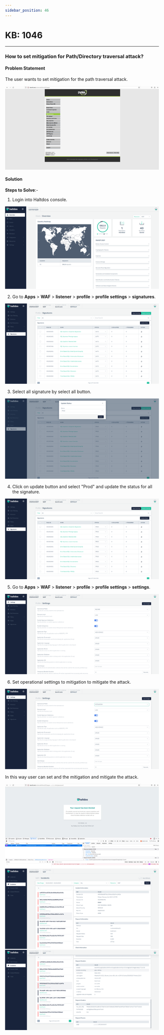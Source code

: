 ```yaml
---
sidebar_position: 46
---
```


# KB: 1046
-----------

### **How to set mitigation for Path/Directory traversal attack?**

#### **Problem Statement**

The user wants to set  mitigation for the path traversal attack.

![kb-1046](/img/waf/v7/kb/browser_kb_1046_1.png)

#### **Solution**

**Steps to Solve**:-

1. Login into Haltdos console.

![kb-1046](/img/waf/v7/kb/overview_kb_1046_9.png)

2. Go to **Apps** > **WAF** > **listener** > **profile** > **profile settings** > **signatures**.

![kb-1046](/img/waf/v7/kb/signature_kb_1046_2.png)

 3. Select all signature by select all button.

![kb-1046](/img/waf/v7/kb/signature_kb_1046_3.png)

 4. Click on update button and select "Prod" and update the status for all the signature.

![kb-1046](/img/waf/v7/kb/signature_kb_1046_4.png)

 5. Go to **Apps** > **WAF** > **listener** > **profile** > **profile settings** > **settings**.

![kb-1046](/img/waf/v7/kb/settings_kb_1046_5.png)

 6. Set operational settings to mitigation to mitigate the attack.

![kb-1046](/img/waf/v7/kb/settings_kb_1046_6.png)

In this way user can set and the mitigation and mitigate the attack.

![kb-1046](/img/waf/v7/kb/browser_kb_1046_7.png)
![kb-1046](/img/waf/v7/kb/incident_kb_1046_8.png)
![kb-1046](/img/waf/v7/kb/incidents_kb_1046_9.png)

